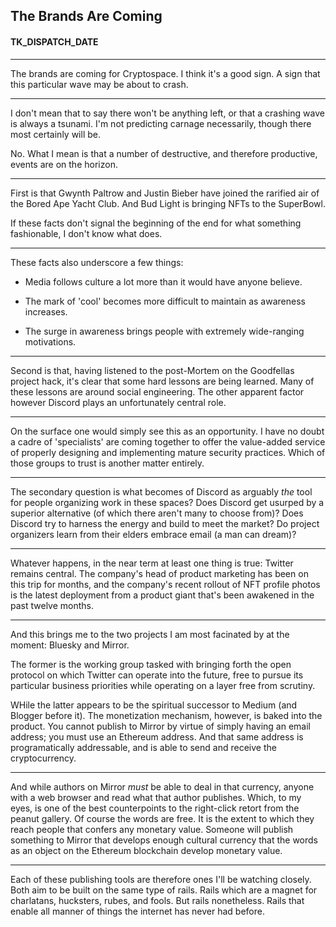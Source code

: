 ## The Brands Are Coming
#### TK_DISPATCH_DATE

****

The brands are coming for Cryptospace. I think it's a good sign. A sign that this particular wave may be about to crash.

****

I don't mean that to say there won't be anything left, or that a crashing wave is always a tsunami. I'm not predicting carnage necessarily, though there most certainly will be.

No. What I mean is that a number of destructive, and therefore productive, events are on the horizon.

****

First is that Gwynth Paltrow and Justin Bieber have joined the rarified air of the Bored Ape Yacht Club. And Bud Light is bringing NFTs to the SuperBowl.

If these facts don't signal the beginning of the end for what something fashionable, I don't know what does.

****

These facts also underscore a few things:

- Media follows culture a lot more than it would have anyone believe.

- The mark of 'cool' becomes more difficult to maintain as awareness increases.

- The surge in awareness brings people with extremely wide-ranging motivations.

****

Second is that, having listened to the post-Mortem on the Goodfellas project hack, it's clear that some hard lessons are being learned. Many of these lessons are around social engineering. The other apparent factor however Discord plays an unfortunately central role.

****

On the surface one would simply see this as an opportunity. I have no doubt a cadre of 'specialists' are coming together to offer the value-added service of properly designing and implementing mature security practices. Which of those groups to trust is another matter entirely.

****

The secondary question is what becomes of Discord as arguably _the_ tool for people organizing work in these spaces? Does Discord get usurped by a superior alternative (of which there aren't many to choose from)? Does Discord try to harness the energy and build to meet the market? Do project organizers learn from their elders embrace email (a man can dream)?

****

Whatever happens, in the near term at least one thing is true: Twitter remains central. The company's head of product marketing has been on this trip for months, and the company's recent rollout of NFT profile photos is the latest deployment from a product giant that's been awakened in the past twelve months.

****

And this brings me to the two projects I am most facinated by at the moment: Bluesky and Mirror.

The former is the working group tasked with bringing forth the open protocol on which Twitter can operate into the future, free to pursue its particular business priorities while operating on a layer free from scrutiny.

WHile the latter appears to be the spiritual successor to Medium (and Blogger before it). The monetization mechanism, however, is baked into the product. You cannot publish to Mirror by virtue of simply having an email address; you must use an Ethereum address. And that same address is programatically addressable, and is able to send and receive the cryptocurrency.

****

And while authors on Mirror _must_ be able to deal in that currency, anyone with a web browser and read what that author publishes. Which, to my eyes, is one of the best counterpoints to the right-click retort from the peanut gallery. Of course the words are free. It is the extent to which they reach people that confers any monetary value. Someone will publish something to Mirror that develops enough cultural currency that the words as an object on the Ethereum blockchain develop monetary value.

****

Each of these publishing tools are therefore ones I'll be watching closely. Both aim to be built on the same type of rails. Rails which are a magnet for charlatans, hucksters, rubes, and fools. But rails nonetheless. Rails that enable all manner of things the internet has never had before.

